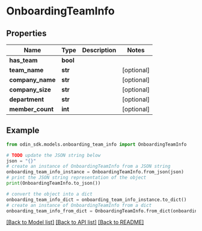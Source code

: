 # OnboardingTeamInfo


## Properties

Name | Type | Description | Notes
------------ | ------------- | ------------- | -------------
**has_team** | **bool** |  | 
**team_name** | **str** |  | [optional] 
**company_name** | **str** |  | [optional] 
**company_size** | **str** |  | [optional] 
**department** | **str** |  | [optional] 
**member_count** | **int** |  | [optional] 

## Example

```python
from odin_sdk.models.onboarding_team_info import OnboardingTeamInfo

# TODO update the JSON string below
json = "{}"
# create an instance of OnboardingTeamInfo from a JSON string
onboarding_team_info_instance = OnboardingTeamInfo.from_json(json)
# print the JSON string representation of the object
print(OnboardingTeamInfo.to_json())

# convert the object into a dict
onboarding_team_info_dict = onboarding_team_info_instance.to_dict()
# create an instance of OnboardingTeamInfo from a dict
onboarding_team_info_from_dict = OnboardingTeamInfo.from_dict(onboarding_team_info_dict)
```
[[Back to Model list]](../README.md#documentation-for-models) [[Back to API list]](../README.md#documentation-for-api-endpoints) [[Back to README]](../README.md)


